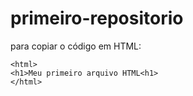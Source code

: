 # primeiro-repositorio

para copiar o código em HTML: 
```
<html>
<h1>Meu primeiro arquivo HTML<h1>
</html>
```
